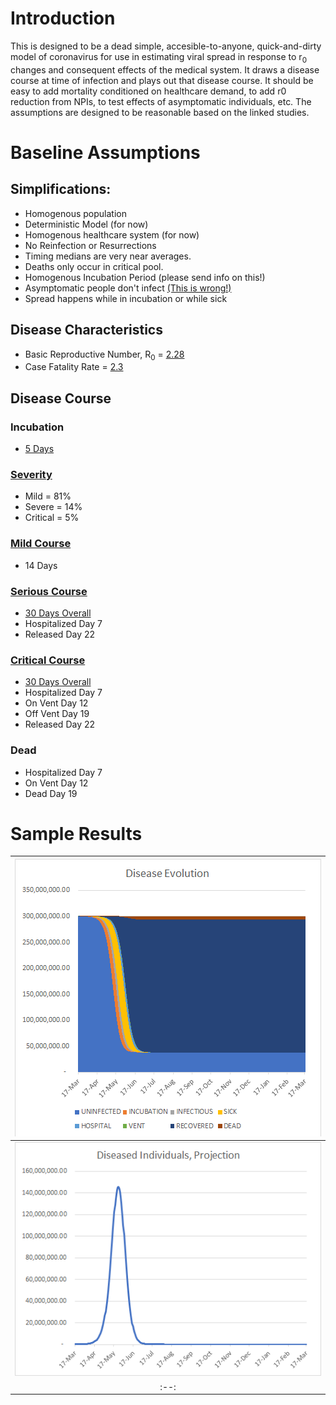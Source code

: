 # Introduction
This is designed to be a dead simple, accesible-to-anyone, quick-and-dirty model of coronavirus for use in estimating viral spread in response to r<sub>0</sub> changes and consequent effects of the medical system.  It draws a disease course at time of infection and plays out that disease course. It should be easy to add mortality conditioned on healthcare demand, to add r0 reduction from NPIs, to test effects of asymptomatic individuals, etc. The assumptions are designed to be reasonable based on the linked studies.

# Baseline Assumptions
## Simplifications:
* Homogenous population
* Deterministic Model (for now)
* Homogenous healthcare system (for now)
* No Reinfection or Resurrections
* Timing medians are very near averages.
* Deaths only occur in critical pool.
* Homogenous Incubation Period (please send info on this!)
* Asymptomatic people don't infect [(This is wrong!)](https://www.medrxiv.org/content/10.1101/2020.02.20.20025866v2)
* Spread happens while in incubation or while sick
## Disease Characteristics
* Basic Reproductive Number, R<sub>0</sub> = [2.28](https://www.ijidonline.com/article/S1201-9712(20)30091-6/fulltext)
* Case Fatality Rate = [2.3](https://jamanetwork.com/journals/jama/fullarticle/2762130)
## Disease Course
### Incubation 
* [5 Days](https://www.jwatch.org/na51083/2020/03/13/covid-19-incubation-period-update)
### [Severity](https://jamanetwork.com/journals/jama/fullarticle/2762130)
* Mild = 81%
* Severe = 14%
* Critical = 5%
### [Mild Course](https://www.who.int/docs/default-source/coronaviruse/who-china-joint-mission-on-covid-19-final-report.pdf)
* 14 Days
### [Serious Course](https://www.thelancet.com/journals/lancet/article/PIIS0140-6736\(20\)30566-3/fulltext)
* [30 Days Overall](https://www.who.int/docs/default-source/coronaviruse/who-china-joint-mission-on-covid-19-final-report.pdf)
* Hospitalized Day 7
* Released Day 22
### [Critical Course](https://www.thelancet.com/journals/lancet/article/PIIS0140-6736\(20\)30566-3/fulltext)
* [30 Days Overall](https://www.who.int/docs/default-source/coronaviruse/who-china-joint-mission-on-covid-19-final-report.pdf)
* Hospitalized Day 7
* On Vent Day 12
* Off Vent Day 19
* Released Day 22
### Dead
* Hospitalized Day 7
* On Vent Day 12
* Dead Day 19
# Sample Results
| ![Disease Evolution](sample_disease_evol.png) |
| :--: | 
| ![Diseased People - USA](diseased_people.png) |
| :--: | 
